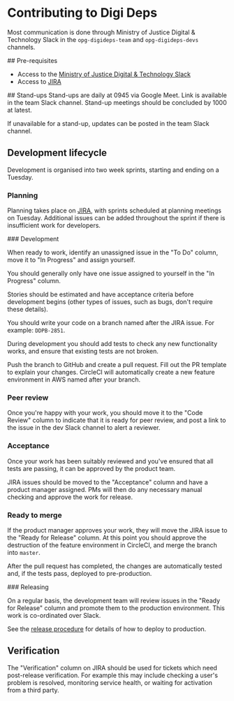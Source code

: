 # Contributing to Digi Deps

Most communication is done through Ministry of Justice Digital & Technology Slack in the `opg-digideps-team` and `opg-digideps-devs` channels.

## Pre-requisites

- Access to the [Ministry of Justice Digital & Technology Slack](https://mojdt.slack.com/)
- Access to [JIRA](https://opgtransform.atlassian.net/secure/RapidBoard.jspa?projectKey=DDPB)

## Stand-ups
Stand-ups are daily at 0945 via Google Meet. Link is available in the team Slack channel. Stand-up meetings should be concluded by 1000 at latest.

If unavailable for a stand-up, updates can be posted in the team Slack channel.

## Development lifecycle

Development is organised into two week sprints, starting and ending on a Tuesday.

### Planning

Planning takes place on [JIRA](https://opgtransform.atlassian.net/secure/RapidBoard.jspa?projectKey=DDPB), with sprints scheduled at planning meetings on Tuesday. Additional issues can be added throughout the sprint if there is insufficient work for developers.

### Development

When ready to work, identify an unassigned issue in the "To Do" column, move it to "In Progress" and assign yourself.

You should generally only have one issue assigned to yourself in the "In Progress" column.

Stories should be estimated and have acceptance criteria before development begins (other types of issues, such as bugs, don't require these details).

You should write your code on a branch named after the JIRA issue. For example: `DDPB-2851`.

During development you should add tests to check any new functionality works, and ensure that existing tests are not broken.

Push the branch to GitHub and create a pull request. Fill out the PR template to explain your changes. CircleCI will automatically create a new feature environment in AWS named after your branch.

### Peer review

Once you're happy with your work, you should move it to the "Code Review" column to indicate that it is ready for peer review, and post a link to the issue in the dev Slack channel to alert a reviewer.

### Acceptance

Once your work has been suitably reviewed and you've ensured that all tests are passing, it can be approved by the product team.

JIRA issues should be moved to the "Acceptance" column and have a product manager assigned. PMs will then do any necessary manual checking and approve the work for release.

### Ready to merge

If the product manager approves your work, they will move the JIRA issue to the "Ready for Release" column. At this point you should approve the destruction of the feature environment in CircleCI, and merge the branch into `master`.

After the pull request has completed, the changes are automatically tested and, if the tests pass, deployed to pre-production.

### Releasing

On a regular basis, the development team will review issues in the "Ready for Release" column and promote them to the production environment. This work is co-ordinated over Slack.

See the [release procedure][release-procedure] for details of how to deploy to production.

## Verification

The "Verification" column on JIRA should be used for tickets which need post-release verification. For example this may include checking a user's problem is resolved, monitoring service health, or waiting for activation from a third party.

[release-procedure]: https://opgtransform.atlassian.net/wiki/spaces/DigiDeps/pages/59736181/Release+procedure
